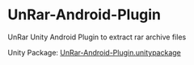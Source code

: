 # UnRar-Android-Plugin
UnRar Unity Android Plugin to extract rar archive files



Unity Package: [UnRar-Android-Plugin.unitypackage](https://github.com/corycorvus/UnRar-Android-Plugin/releases/download/v1/UnRar-Android-Plugin.unitypackage)
